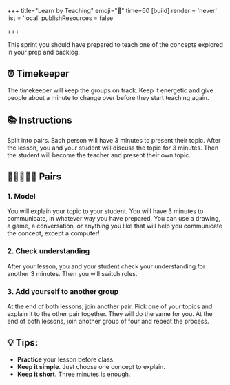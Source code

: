 +++
title="Learn by Teaching"
emoji="🎤"
time=60
[build]
  render = 'never'
  list = 'local'
  publishResources = false

+++

This sprint you should have prepared to teach one of the concepts explored in your prep and backlog. 

## ⏰ Timekeeper

The timekeeper will keep the groups on track. Keep it energetic and give people about a minute to change over before they start teaching again. 

## 📚 Instructions

Split into pairs. Each person will have 3 minutes to present their topic. After the lesson, you and your student will discuss the topic for 3 minutes. Then the student will become the teacher and present their own topic.

## 🧑🏾‍🤝‍🧑🏻 Pairs

### 1. Model

You will explain your topic to your student. You will have 3 minutes to communicate, in whatever way you have prepared. You can use a drawing, a game, a conversation, or anything you like that will help you communicate the concept, except a computer!

### 2. Check understanding

After your lesson, you and your student check your understanding for another 3 minutes. Then you will switch roles.

### 3. Add yourself to another group

At the end of both lessons, join another pair. Pick one of your topics and explain it to the other pair together. They will do the same for you. At the end of both lessons, join another group of four and repeat the process.

## 💡 Tips:

- **Practice** your lesson before class.
- **Keep it simple**. Just choose one concept to explain.
- **Keep it short**. Three minutes is enough.
